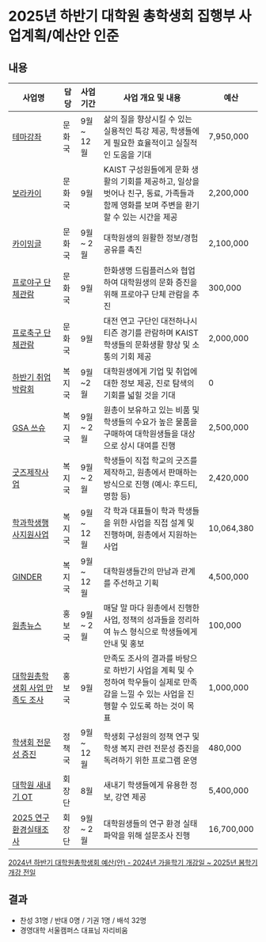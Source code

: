 2025년 하반기 대학원 총학생회 집행부 사업계획/예산안 인준
===

## 내용
| 사업명                                        | 담당   | 사업 기간 | 사업 개요 및 내용                                                                  | 예산         |
|-----------------------------------------------|--------|-----------|-----------------------------------------------------------------------------|------------|
| [테마강좌](2025하반기-테마강좌-사업계획서.md)                    | 문화국 | 9월 ~ 12월 | 삶의 질을 향상시킬 수 있는 실용적인 특강 제공, 학생들에게 필요한 효율적이고 실질적인 도움을 기대                     |7,950,000  |
| [보라카이](2025하반기-보라카이-사업계획서.md)                   | 문화국 | 9월 | KAIST 구성원들에게 문화 생활의 기회를 제공하고, 일상을 벗어나 친구, 동료, 가족들과 함께 영화를 보며 주변을 환기할 수 있는 시간을 제공      | 2,200,000 |
| [카이밍글](2025하반기-카이밍글-사업계획서.md)                    | 문화국 | 9월 ~ 2월 | 대학원생의 원활한 정보/경험 공유를 촉진                                 |2,100,000 |
| [프로야구 단체관람](2025하반기-프로야구-사업계획서.md)                    | 문화국 | 9월 | 한화생명 드림플러스와 협업하여 대학원생의 문화 증진을 위해 프로야구 단체 관람을 추진                                 | 300,000 |
| [프로축구 단체관람](R-agenda01/문화국_프로축구.md)                    | 문화국 | 9월 | 대전 연고 구단인 대전하나시티즌 경기를 관람하며 KAIST 학생들의 문화생활 향상 및 소통의 기회 제공                        | 2,000,000 |
| [하반기 취업박람회](R-agenda01/복지국_취박.md)                | 복지국 | 9월~2월 | 대학원생에게 기업 및 취업에 대한 정보 제공, 진로 탐색의 기회를 넓힐 것을 기대             | 0 |
| [GSA 쓰슈](R-agenda01/복지국_쓰슈.md)                | 복지국 | 9월 ~ 2월 | 원총이 보유하고 있는 비품 및 학생들의 수요가 높은 물품을 구매하여 대학원생들을 대상으로 상시 대여를 진행                 |2,500,000|
| [굿즈제작사업](R-agenda01/복지국_굿즈.md)                | 복지국 | 9월 ~ 2월 | 학생들이 직접 학교의 굿즈를 제작하고, 원총에서 판매하는 방식으로 진행 (예시: 후드티, 명함 등)                     |2,420,000 |
| [학과학생행사지원사업](R-agenda01/복지국_학학행지.md)        | 복지국 | 9월 ~ 12월  | 각 학과 대표들이 학과 학생들을 위한 사업을 직접 설계 및 진행하며, 원총에서 지원하는 사업                         |10,064,380 |
| [GINDER](R-agenda01/복지국_GINDER.md) | 복지국 | 9월 ~ 12월 | 대학원생들간의 만남과 관계를 주선하고 기획      |4,500,000 |   
| [원총뉴스](R-agenda01/홍보국_원총뉴스.md)     | 홍보국 | 9월 ~ 2월 | 매달 말 마다 원총에서 진행한 사업, 정책의 성과들을 정리하여 뉴스 형식으로 학생들에게 안내 및 홍보      | 100,000 | 
| [대학원총학생회 사업 만족도 조사](R-agenda01/홍보국_만족도조사.md)     | 홍보국 | 9월 | 만족도 조사의 결과를 바탕으로 하반기 사업을 계획 및 수정하여 학우들이 실제로 만족감을 느낄 수 있는 사업을 진행할 수 있도록 하는 것이 목표     | 1,000,000| 
| [학생회 전문성 증진](R-agenda01/정책국_전문성증진.md)     | 정책국 | 9월 ~ 12월 | 학생회 구성원의 정책 연구 및 학생 복지 관련 전문성 증진을 독려하기 위한 프로그램 운영     | 480,000| 
| [대학원 새내기 OT](../../2024-1H-1st-temp-CMC/의결안건/하반기_새내기OT.md)        | 회장단 | 8월 | 새내기 학생들에게 유용한 정보, 강연 제공                                                         | 5,400,000 |
| [2025 연구환경실태조사](2025_연구환경실태조사.md)        | 회장단 | 9월 ~ 2월 | 대학원생들의 연구 환경 실태 파악을 위해 설문조사 진행                                   | 16,700,000 |


[2024년 하반기 대학원총학생회 예산(안) - 2024년 가을학기 개강일 ~ 2025년 봄학기 개강 전일]([https://docs.google.com/spreadsheets/d/1MO899CWRLQWh1xDRbUNOq-lcBMLRvTsNpIvCERT7z0Y/edit?usp=sharing](https://docs.google.com/spreadsheets/d/1UKm7cOor4MpbajzrUlwEzx3YATIa_dDVwibERjYi9wc/edit?usp=sharing))

## 결과
- 찬성 31명 / 반대 0명 / 기권 1명 / 배석 32명
- 경영대학 서울캠퍼스 대표님 자리비움
